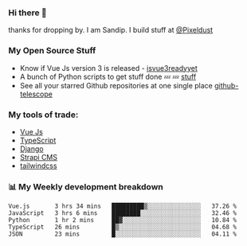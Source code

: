 ### Hi there 👋

thanks for dropping by.
I am Sandip. I build stuff at [@Pixeldust](github.com/pixeldust-in/)

###  **My Open Source Stuff**

 - Know if Vue Js version 3 is released -  [isvue3readyyet](https://github.com/sandiprb/isvue3readyyet)
 - A bunch of Python scripts to get stuff done 💤 💤 [stuff](https://github.com/sandiprb/stuff)
 - See all your starred Github repositories at one single place [github-telescope](https://github.com/sandiprb/github-telescope)



###  **My tools of trade:**
 - [Vue Js](https://github.com/vuejs/vue/)
 - [TypeScript](https://github.com/microsoft/TypeScript)
 - [Django](github.com/django/django)
 - [Strapi CMS](github.com/strapi/strapi)
 - [tailwindcss](https://github.com/tailwindlabs/tailwindcss)


###  📊 **My Weekly development breakdown**
<!--START_SECTION:waka-->
```text
Vue.js       3 hrs 34 mins   █████████▒░░░░░░░░░░░░░░░   37.26 % 
JavaScript   3 hrs 6 mins    ████████░░░░░░░░░░░░░░░░░   32.46 % 
Python       1 hr 2 mins     ██▓░░░░░░░░░░░░░░░░░░░░░░   10.84 % 
TypeScript   26 mins         █▒░░░░░░░░░░░░░░░░░░░░░░░   04.68 % 
JSON         23 mins         █░░░░░░░░░░░░░░░░░░░░░░░░   04.11 % 
```
<!--END_SECTION:waka-->
